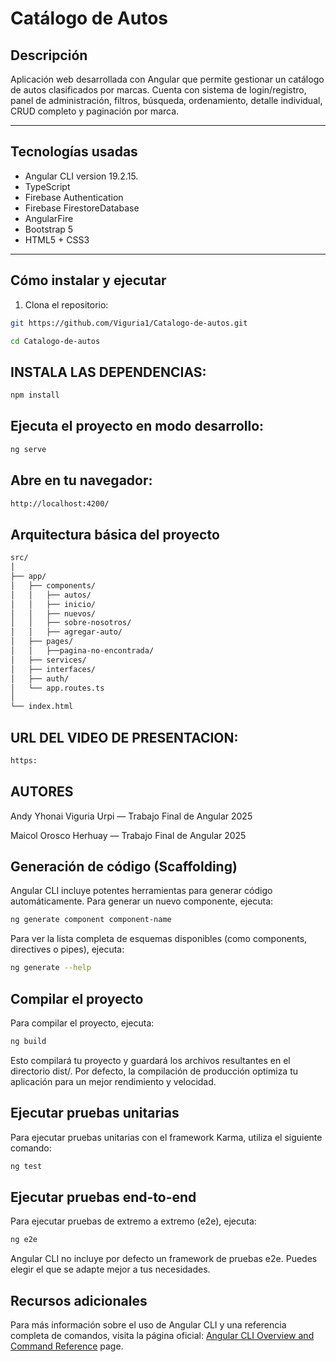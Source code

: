#  Catálogo de Autos

##  Descripción

Aplicación web desarrollada con Angular que permite gestionar un catálogo de autos clasificados por marcas. Cuenta con sistema de login/registro, panel de administración, filtros, búsqueda, ordenamiento, detalle individual, CRUD completo y paginación por marca.

---

##  Tecnologías usadas

- Angular CLI version 19.2.15.
- TypeScript
- Firebase Authentication
- Firebase FirestoreDatabase
- AngularFire
- Bootstrap 5
- HTML5 + CSS3

---

##  Cómo instalar y ejecutar

1. Clona el repositorio:

```bash
git https://github.com/Viguria1/Catalogo-de-autos.git

cd Catalogo-de-autos
```

## INSTALA LAS DEPENDENCIAS:
```bash
npm install
```
## Ejecuta el proyecto en modo desarrollo:
```bash
ng serve
```
## Abre en tu navegador:
```bash
http://localhost:4200/
```

##  Arquitectura básica del proyecto
```bash
src/
│
├── app/
│   ├── components/
│   │   ├── autos/
│   │   ├── inicio/
│   │   ├── nuevos/
│   │   ├── sobre-nosotros/
│   │   ├── agregar-auto/
│   ├── pages/
│   │   ├──pagina-no-encontrada/
│   ├── services/
│   ├── interfaces/
│   ├── auth/
│   └── app.routes.ts
│
└── index.html
```

## URL DEL VIDEO DE PRESENTACION:
```bash
https:
```

##  AUTORES

Andy Yhonai Viguria Urpi — Trabajo Final de Angular 2025

Maicol Orosco Herhuay — Trabajo Final de Angular 2025

##  Generación de código (Scaffolding)

Angular CLI incluye potentes herramientas para generar código automáticamente. Para generar un nuevo componente, ejecuta:

```bash
ng generate component component-name
```

Para ver la lista completa de esquemas disponibles (como components, directives o pipes), ejecuta:

```bash
ng generate --help
```

##  Compilar el proyecto

Para compilar el proyecto, ejecuta:

```bash
ng build
```

Esto compilará tu proyecto y guardará los archivos resultantes en el directorio dist/. Por defecto, la compilación de producción optimiza tu aplicación para un mejor rendimiento y velocidad.

## Ejecutar pruebas unitarias

Para ejecutar pruebas unitarias con el framework Karma, utiliza el siguiente comando:

```bash
ng test
```

## Ejecutar pruebas end-to-end

Para ejecutar pruebas de extremo a extremo (e2e), ejecuta:

```bash
ng e2e
```

Angular CLI no incluye por defecto un framework de pruebas e2e. Puedes elegir el que se adapte mejor a tus necesidades.

## Recursos adicionales

Para más información sobre el uso de Angular CLI y una referencia completa de comandos, visita la página oficial: [Angular CLI Overview and Command Reference](https://angular.dev/tools/cli) page.
